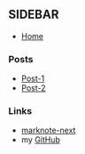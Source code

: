 ## SIDEBAR

- [Home](/)

### Posts

- [Post-1](demo/post-1.md)
- [Post-2](demo/post-2.md)

### Links

- [marknote-next](https://github.com/yuekcc/marknote-next)
- my [GitHub](https://github.com/yuekcc)
